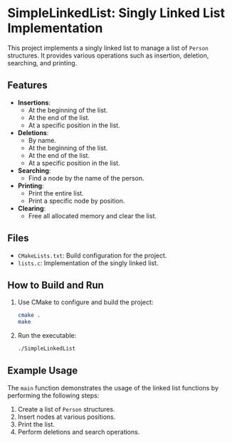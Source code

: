 # SimpleLinkedList: Singly Linked List Implementation

This project implements a singly linked list to manage a list of `Person` structures. It provides various operations such as insertion, deletion, searching, and printing.

## Features

- **Insertions**:
  - At the beginning of the list.
  - At the end of the list.
  - At a specific position in the list.
- **Deletions**:
  - By name.
  - At the beginning of the list.
  - At the end of the list.
  - At a specific position in the list.
- **Searching**:
  - Find a node by the name of the person.
- **Printing**:
  - Print the entire list.
  - Print a specific node by position.
- **Clearing**:
  - Free all allocated memory and clear the list.

## Files

- `CMakeLists.txt`: Build configuration for the project.
- `lists.c`: Implementation of the singly linked list.

## How to Build and Run

1. Use CMake to configure and build the project:
   ```bash
   cmake .
   make
   ```
2. Run the executable:
   ```bash
   ./SimpleLinkedList
   ```

## Example Usage

The `main` function demonstrates the usage of the linked list functions by performing the following steps:

1. Create a list of `Person` structures.
2. Insert nodes at various positions.
3. Print the list.
4. Perform deletions and search operations.